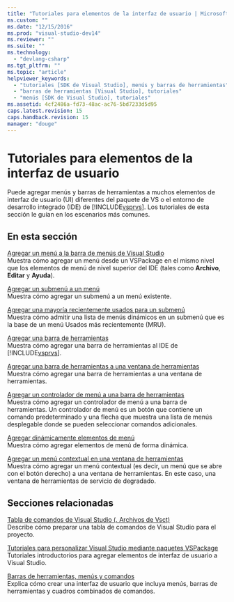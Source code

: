 ```yaml
---
title: "Tutoriales para elementos de la interfaz de usuario | Microsoft Docs"
ms.custom: ""
ms.date: "12/15/2016"
ms.prod: "visual-studio-dev14"
ms.reviewer: ""
ms.suite: ""
ms.technology: 
  - "devlang-csharp"
ms.tgt_pltfrm: ""
ms.topic: "article"
helpviewer_keywords: 
  - "tutoriales [SDK de Visual Studio], menús y barras de herramientas"
  - "barras de herramientas [Visual Studio], tutoriales"
  - "menús [SDK de Visual Studio], tutoriales"
ms.assetid: 4cf2486a-fd73-48ac-ac76-5bd7233d5d95
caps.latest.revision: 15
caps.handback.revision: 15
manager: "douge"
---
```

# Tutoriales para elementos de la interfaz de usuario
Puede agregar menús y barras de herramientas a muchos elementos de interfaz de usuario \(UI\) diferentes del paquete de VS o el entorno de desarrollo integrado \(IDE\) de [!INCLUDE[vsprvs](../code-quality/includes/vsprvs_md.md)]. Los tutoriales de esta sección le guían en los escenarios más comunes.  
  
## En esta sección  
 [Agregar un menú a la barra de menús de Visual Studio](../extensibility/adding-a-menu-to-the-visual-studio-menu-bar.md)  
 Muestra cómo agregar un menú desde un VSPackage en el mismo nivel que los elementos de menú de nivel superior del IDE \(tales como **Archivo**, **Editar** y **Ayuda**\).  
  
 [Agregar un submenú a un menú](../extensibility/adding-a-submenu-to-a-menu.md)  
 Muestra cómo agregar un submenú a un menú existente.  
  
 [Agregar una mayoría recientemente usados para un submenú](../extensibility/adding-a-most-recently-used-list-to-a-submenu.md)  
 Muestra cómo admitir una lista de menús dinámicos en un submenú que es la base de un menú Usados más recientemente \(MRU\).  
  
 [Agregar una barra de herramientas](../extensibility/adding-a-toolbar.md)  
 Muestra cómo agregar una barra de herramientas al IDE de [!INCLUDE[vsprvs](../code-quality/includes/vsprvs_md.md)].  
  
 [Agregar una barra de herramientas a una ventana de herramientas](../extensibility/adding-a-toolbar-to-a-tool-window.md)  
 Muestra cómo agregar una barra de herramientas a una ventana de herramientas.  
  
 [Agregar un controlador de menú a una barra de herramientas](../extensibility/adding-a-menu-controller-to-a-toolbar.md)  
 Muestra cómo agregar un controlador de menú a una barra de herramientas. Un controlador de menú es un botón que contiene un comando predeterminado y una flecha que muestra una lista de menús desplegable donde se pueden seleccionar comandos adicionales.  
  
 [Agregar dinámicamente elementos de menú](../extensibility/dynamically-adding-menu-items.md)  
 Muestra cómo agregar elementos de menú de forma dinámica.  
  
 [Agregar un menú contextual en una ventana de herramientas](../extensibility/adding-a-shortcut-menu-in-a-tool-window.md)  
 Muestra cómo agregar un menú contextual \(es decir, un menú que se abre con el botón derecho\) a una ventana de herramientas. En este caso, una ventana de herramientas de servicio de degradado.  
  
## Secciones relacionadas  
 [Tabla de comandos de Visual Studio \(. Archivos de Vsct\)](../extensibility/internals/visual-studio-command-table-dot-vsct-files.md)  
 Describe cómo preparar una tabla de comandos de Visual Studio para el proyecto.  
  
 [Tutoriales para personalizar Visual Studio mediante paquetes VSPackage](../misc/walkthroughs-for-customizing-visual-studio-by-using-vspackages.md)  
 Tutoriales introductorios para agregar elementos de interfaz de usuario a Visual Studio.  
  
 [Barras de herramientas, menús y comandos](../extensibility/internals/commands-menus-and-toolbars.md)  
 Explica cómo crear una interfaz de usuario que incluya menús, barras de herramientas y cuadros combinados de comandos.